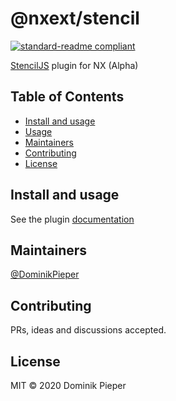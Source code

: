 # @nxext/stencil

[![standard-readme compliant](https://img.shields.io/badge/standard--readme-OK-green.svg?style=flat-square)](https://github.com/RichardLitt/standard-readme)

[StencilJS](https://stenciljs.com) plugin for NX (Alpha)

## Table of Contents

- [Install and usage](#install-and-usage)
- [Usage](#usage)
- [Maintainers](#maintainers)
- [Contributing](#contributing)
- [License](#license)

## Install and usage

See the plugin [documentation](libs/stencil/README.md)

## Maintainers

[@DominikPieper](https://github.com/DominikPieper)

## Contributing

PRs, ideas and discussions accepted.

## License

MIT © 2020 Dominik Pieper
